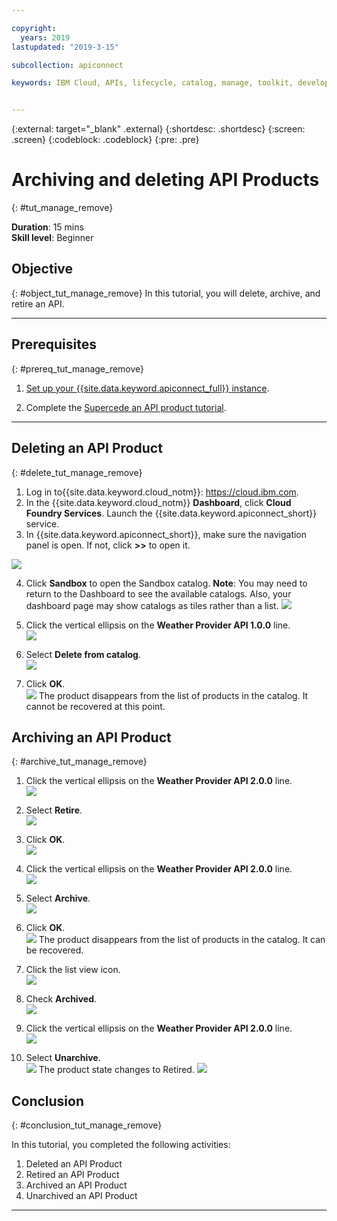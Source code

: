 ```yaml
---

copyright:
  years: 2019
lastupdated: "2019-3-15"

subcollection: apiconnect

keywords: IBM Cloud, APIs, lifecycle, catalog, manage, toolkit, develop, dev portal, tutorial


---
```


{:external: target="_blank" .external}
{:shortdesc: .shortdesc}
{:screen: .screen}
{:codeblock: .codeblock}
{:pre: .pre}

# Archiving and deleting API Products
{: #tut_manage_remove}

**Duration**: 15 mins  
**Skill level**: Beginner 

## Objective
{: #object_tut_manage_remove}
In this tutorial, you will delete, archive, and retire an API.

---
## Prerequisites
{: #prereq_tut_manage_remove}

1. [Set up your {{site.data.keyword.apiconnect_full}} instance](/docs/apiconnect/tutorials?topic=apiconnect-tut_prereq_set_up_apic_instance).

2. Complete the [Supercede an API product tutorial](/docs/apiconnect/tutorials?topic=apiconnect-tut_manage_supercede).

---

## Deleting an API Product
{: #delete_tut_manage_remove}

1. Log in to{{site.data.keyword.cloud_notm}}: https://cloud.ibm.com.
2. In the {{site.data.keyword.cloud_notm}} **Dashboard**, click **Cloud Foundry Services**. Launch the {{site.data.keyword.apiconnect_short}} service. 
3. In {{site.data.keyword.apiconnect_short}}, make sure the navigation panel is open. If not, click **>>** to open it.  

  ![](images/cloud-apic-dashboard.png)

4. Click **Sandbox** to open the Sandbox catalog. **Note**: You may need to return to the Dashboard to see the available catalogs. Also, your dashboard page may show catalogs as tiles rather than a list.
![](images/del-sandbox-list.png)

5. Click the vertical ellipsis on the **Weather Provider API 1.0.0** line.  
![](images/del-prod-list1.png)

6. Select **Delete from catalog**.  
![](images/del-del-from-cat.png)

7. Click **OK**.  
![](images/del-del-dialog.png)
    The product disappears from the list of products in the catalog. It cannot be recovered at this point.


## Archiving an API Product
{: #archive_tut_manage_remove}

1. Click the vertical ellipsis on the **Weather Provider API 2.0.0** line.  
![](images/del-prod-list2.png)

2. Select **Retire**.  
![](images/del-select-retire.png)

3. Click **OK**.  
![](images/del-retire-dialog.png)

4. Click the vertical ellipsis on the **Weather Provider API 2.0.0** line.  
![](images/del-prod-list3.png)

5. Select **Archive**.  
![](images/del-select-archive.png)

6. Click **OK**.  
![](images/del-archive-dialog.png)
    The product disappears from the list of products in the catalog. It can be recovered.

7. Click the list view icon.  
![](images/del-prod-list4.png)

8. Check **Archived**.  
![](images/del-view-archived.png)

9. Click the vertical ellipsis on the **Weather Provider API 2.0.0** line.  
![](images/del-prod-list5.png)

10. Select **Unarchive**.  
![](images/del-unarchive.png)
    The product state changes to Retired.
    ![](images/del-prod-list6.png)

 
 
## Conclusion
{: #conclusion_tut_manage_remove}

In this tutorial, you completed the following activities:

1. Deleted an API Product
2. Retired an API Product
3. Archived an API Product
4. Unarchived an API Product

---








